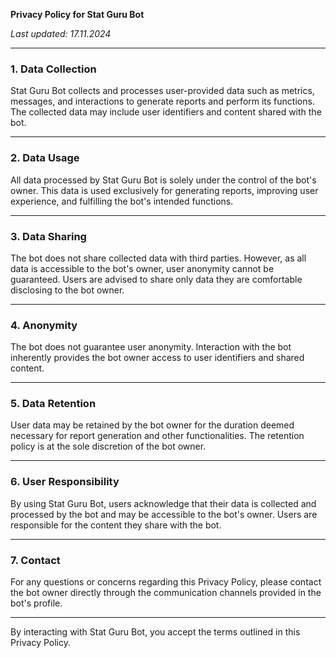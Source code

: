 **Privacy Policy for Stat Guru Bot**

_Last updated: 17.11.2024_

---

### 1. **Data Collection**
Stat Guru Bot collects and processes user-provided data such as metrics, messages, and interactions to generate reports and perform its functions. The collected data may include user identifiers and content shared with the bot.

---

### 2. **Data Usage**
All data processed by Stat Guru Bot is solely under the control of the bot's owner. This data is used exclusively for generating reports, improving user experience, and fulfilling the bot's intended functions.

---

### 3. **Data Sharing**
The bot does not share collected data with third parties. However, as all data is accessible to the bot's owner, user anonymity cannot be guaranteed. Users are advised to share only data they are comfortable disclosing to the bot owner.

---

### 4. **Anonymity**
The bot does not guarantee user anonymity. Interaction with the bot inherently provides the bot owner access to user identifiers and shared content.

---

### 5. **Data Retention**
User data may be retained by the bot owner for the duration deemed necessary for report generation and other functionalities. The retention policy is at the sole discretion of the bot owner.

---

### 6. **User Responsibility**
By using Stat Guru Bot, users acknowledge that their data is collected and processed by the bot and may be accessible to the bot's owner. Users are responsible for the content they share with the bot.

---

### 7. **Contact**
For any questions or concerns regarding this Privacy Policy, please contact the bot owner directly through the communication channels provided in the bot's profile.

---

By interacting with Stat Guru Bot, you accept the terms outlined in this Privacy Policy.
